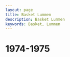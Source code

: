 ```yaml
---
layout: page
title: Basket Lummen
description: Basket Lummen
keywords: Basket, Lummen
---
```


# 1974-1975



